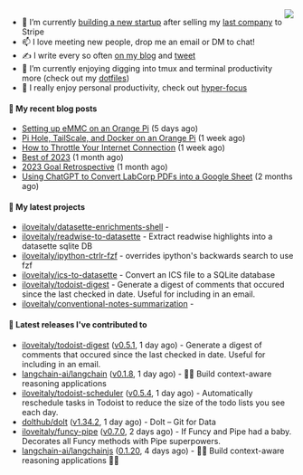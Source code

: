 <img align="right" src="https://github-readme-stats.vercel.app/api?username=iloveitaly&show_icons=true&text_color=718096&hide_title=true"/>

- 🔭 I’m currently [building a new startup](https://mikebian.co/bye-stripe-on-to-the-next-adventure/) after selling my [last company](https://suitesync.io) to Stripe
- 📫 I love meeting new people, drop me an email or DM to chat!
- ✍️ I write every so often [on my blog](http://mikebian.co/) and [tweet](https://twitter.com/mike_bianco)
- 🌱 I’m currently enjoying digging into tmux and terminal productivity more (check out my [dotfiles](https://github.com/iloveitaly/dotfiles))
- 💬 I really enjoy personal productivity, check out [hyper-focus](https://github.com/iloveitaly/hyper-focus)

#### 📜 My recent blog posts


- [Setting up eMMC on an Orange Pi](https://mikebian.co/setting-up-emmc-on-an-orange-pi/) (5 days ago)
- [Pi Hole, TailScale, and Docker on an Orange Pi](https://mikebian.co/pi-hole-tailscale-and-docker-on-an-orange-pi/) (1 week ago)
- [How to Throttle Your Internet Connection](https://mikebian.co/how-to-throttle-your-internet-connection/) (1 week ago)
- [Best of 2023](https://mikebian.co/best-of-2023/) (1 month ago)
- [2023 Goal Retrospective](https://mikebian.co/2023-goal-retrospective/) (1 month ago)
- [Using ChatGPT to Convert LabCorp PDFs into a Google Sheet](https://mikebian.co/using-chatgpt-to-convert-labcorp-pdfs-into-a-google-sheet/) (2 months ago)

#### 🌱 My latest projects


- [iloveitaly/datasette-enrichments-shell](https://github.com/iloveitaly/datasette-enrichments-shell) - 
- [iloveitaly/readwise-to-datasette](https://github.com/iloveitaly/readwise-to-datasette) - Extract readwise highlights into a datasette sqlite DB
- [iloveitaly/ipython-ctrlr-fzf](https://github.com/iloveitaly/ipython-ctrlr-fzf) - overrides ipython&#39;s backwards search to use fzf
- [iloveitaly/ics-to-datasette](https://github.com/iloveitaly/ics-to-datasette) - Convert an ICS file to a SQLite database
- [iloveitaly/todoist-digest](https://github.com/iloveitaly/todoist-digest) - Generate a digest of comments that occured since the last checked in date. Useful for including in an email.
- [iloveitaly/conventional-notes-summarization](https://github.com/iloveitaly/conventional-notes-summarization) - 

#### 🔭 Latest releases I've contributed to


- [iloveitaly/todoist-digest](https://github.com/iloveitaly/todoist-digest) ([v0.5.1](https://github.com/iloveitaly/todoist-digest/releases/tag/v0.5.1), 1 day ago) - Generate a digest of comments that occured since the last checked in date. Useful for including in an email.
- [langchain-ai/langchain](https://github.com/langchain-ai/langchain) ([v0.1.8](https://github.com/langchain-ai/langchain/releases/tag/v0.1.8), 1 day ago) - 🦜🔗 Build context-aware reasoning applications
- [iloveitaly/todoist-scheduler](https://github.com/iloveitaly/todoist-scheduler) ([v0.5.4](https://github.com/iloveitaly/todoist-scheduler/releases/tag/v0.5.4), 1 day ago) - Automatically reschedule tasks in Todoist to reduce the size of the todo lists you see each day.
- [dolthub/dolt](https://github.com/dolthub/dolt) ([v1.34.2](https://github.com/dolthub/dolt/releases/tag/v1.34.2), 1 day ago) - Dolt – Git for Data
- [iloveitaly/funcy-pipe](https://github.com/iloveitaly/funcy-pipe) ([v0.7.0](https://github.com/iloveitaly/funcy-pipe/releases/tag/v0.7.0), 2 days ago) - If Funcy and Pipe had a baby. Decorates all Funcy methods with Pipe superpowers.
- [langchain-ai/langchainjs](https://github.com/langchain-ai/langchainjs) ([0.1.20](https://github.com/langchain-ai/langchainjs/releases/tag/0.1.20), 4 days ago) - 🦜🔗 Build context-aware reasoning applications 🦜🔗
